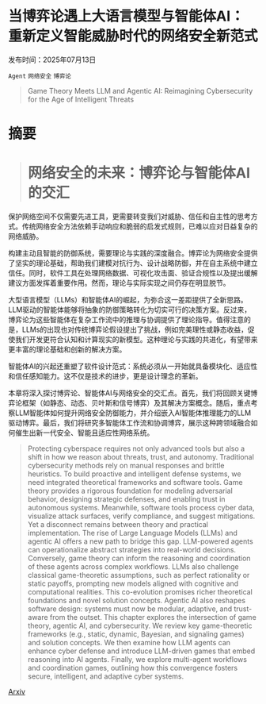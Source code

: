 # 当博弈论遇上大语言模型与智能体AI：重新定义智能威胁时代的网络安全新范式

发布时间：2025年07月13日

`Agent` `网络安全` `博弈论`

> Game Theory Meets LLM and Agentic AI: Reimagining Cybersecurity for the Age of Intelligent Threats

# 摘要

> # 网络安全的未来：博弈论与智能体AI的交汇

保护网络空间不仅需要先进工具，更需要转变我们对威胁、信任和自主性的思考方式。传统网络安全方法依赖手动响应和脆弱的启发式规则，已难以应对日益复杂的网络威胁。

构建主动且智能的防御系统，需要理论与实践的深度融合。博弈论为网络安全提供了坚实的理论基础，帮助我们建模对抗行为、设计战略防御，并在自主系统中建立信任。同时，软件工具在处理网络数据、可视化攻击面、验证合规性以及提出缓解建议方面发挥着重要作用。然而，理论与实际实现之间仍存在明显脱节。

大型语言模型（LLMs）和智能体AI的崛起，为弥合这一差距提供了全新思路。LLM驱动的智能体能够将抽象的防御策略转化为切实可行的决策方案。反过来，博弈论为这些智能体在复杂工作流中的推理与协调提供了理论指导。值得注意的是，LLMs的出现也对传统博弈论假设提出了挑战，例如完美理性或静态收益，促使我们开发更符合认知和计算现实的新模型。这种理论与实践的共进化，有望带来更丰富的理论基础和创新的解决方案。

智能体AI的兴起还重塑了软件设计范式：系统必须从一开始就具备模块化、适应性和信任感知能力。这不仅是技术的进步，更是设计理念的革新。

本章将深入探讨博弈论、智能体AI与网络安全的交汇点。首先，我们将回顾关键博弈论框架（如静态、动态、贝叶斯和信号博弈）及其解决方案概念。随后，重点考察LLM智能体如何提升网络安全防御能力，并介绍嵌入AI智能体推理能力的LLM驱动博弈。最后，我们将研究多智能体工作流和协调博弈，展示这种跨领域融合如何催生出新一代安全、智能且适应性网络系统。

> Protecting cyberspace requires not only advanced tools but also a shift in how we reason about threats, trust, and autonomy. Traditional cybersecurity methods rely on manual responses and brittle heuristics. To build proactive and intelligent defense systems, we need integrated theoretical frameworks and software tools. Game theory provides a rigorous foundation for modeling adversarial behavior, designing strategic defenses, and enabling trust in autonomous systems. Meanwhile, software tools process cyber data, visualize attack surfaces, verify compliance, and suggest mitigations. Yet a disconnect remains between theory and practical implementation.
  The rise of Large Language Models (LLMs) and agentic AI offers a new path to bridge this gap. LLM-powered agents can operationalize abstract strategies into real-world decisions. Conversely, game theory can inform the reasoning and coordination of these agents across complex workflows. LLMs also challenge classical game-theoretic assumptions, such as perfect rationality or static payoffs, prompting new models aligned with cognitive and computational realities. This co-evolution promises richer theoretical foundations and novel solution concepts. Agentic AI also reshapes software design: systems must now be modular, adaptive, and trust-aware from the outset.
  This chapter explores the intersection of game theory, agentic AI, and cybersecurity. We review key game-theoretic frameworks (e.g., static, dynamic, Bayesian, and signaling games) and solution concepts. We then examine how LLM agents can enhance cyber defense and introduce LLM-driven games that embed reasoning into AI agents. Finally, we explore multi-agent workflows and coordination games, outlining how this convergence fosters secure, intelligent, and adaptive cyber systems.

[Arxiv](https://arxiv.org/abs/2507.10621)